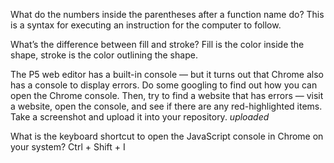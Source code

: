 What do the numbers inside the parentheses after a function name do?
  This is a syntax for executing an instruction for the computer to follow.

What’s the difference between fill and stroke?
  Fill is the color inside the shape, stroke is the color outlining the shape.

The P5 web editor has a built-in console — but it turns out that Chrome also has a console to display errors. 
Do some googling to find out how you can open the Chrome console. 
Then, try to find a website that has errors — visit a website, open the console, and see if there are any red-highlighted items. 
Take a screenshot and upload it into your repository.
 *uploaded* 

What is the keyboard shortcut to open the JavaScript console in Chrome on your system?
Ctrl + Shift + I

